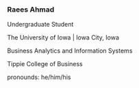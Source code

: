 ### Raees Ahmad

Undergraduate Student


The University of Iowa | Iowa City, Iowa


Business Analytics and Information Systems


Tippie College of Business


pronounds: he/him/his
